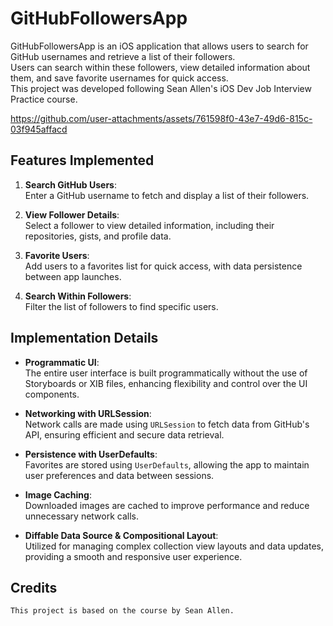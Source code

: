 # GitHubFollowersApp

GitHubFollowersApp is an iOS application that allows users to search for GitHub usernames and retrieve a list of their followers.  
Users can search within these followers, view detailed information about them, and save favorite usernames for quick access.  
This project was developed following Sean Allen's iOS Dev Job Interview Practice course.

https://github.com/user-attachments/assets/761598f0-43e7-49d6-815c-03f945affacd


## Features Implemented

1. **Search GitHub Users**:  
   Enter a GitHub username to fetch and display a list of their followers.

2. **View Follower Details**:  
   Select a follower to view detailed information, including their repositories, gists, and profile data.

3. **Favorite Users**:  
   Add users to a favorites list for quick access, with data persistence between app launches.

4. **Search Within Followers**:  
   Filter the list of followers to find specific users.

## Implementation Details

- **Programmatic UI**:  
  The entire user interface is built programmatically without the use of Storyboards or XIB files, enhancing flexibility and control over the UI components.

- **Networking with URLSession**:  
  Network calls are made using `URLSession` to fetch data from GitHub's API, ensuring efficient and secure data retrieval.

- **Persistence with UserDefaults**:  
  Favorites are stored using `UserDefaults`, allowing the app to maintain user preferences and data between sessions.

- **Image Caching**:  
  Downloaded images are cached to improve performance and reduce unnecessary network calls.

- **Diffable Data Source & Compositional Layout**:  
  Utilized for managing complex collection view layouts and data updates, providing a smooth and responsive user experience.

## Credits
    This project is based on the course by Sean Allen.
